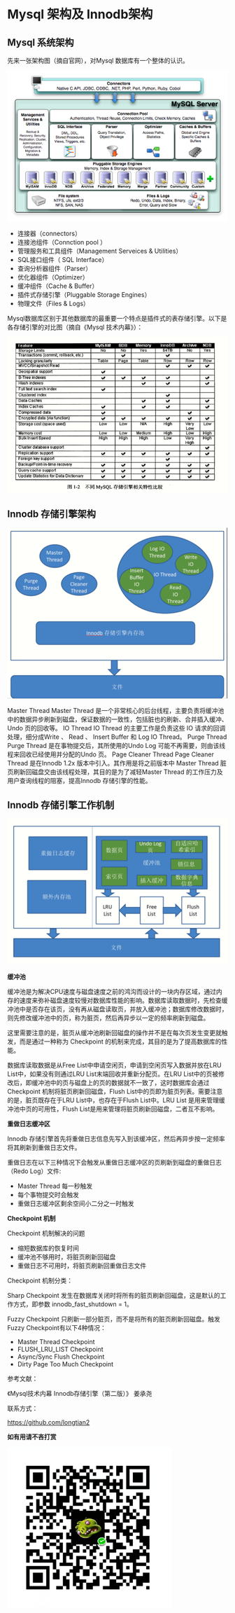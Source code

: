 # Mysql 架构及 Innodb架构 #

## Mysql 系统架构 ##

先来一张架构图（摘自官网），对Mysql 数据库有一个整体的认识。

![](https://github.com/longtian2/cc3/blob/master/images/mysql-arch.png)

- 连接器（connectors）
- 连接池组件（Connction pool ）
- 管理服务和工具组件（Management Serveices & Utilities）
- SQL接口组件（ SQL Interface）
- 查询分析器组件（Parser）
- 优化器组件（Optimizer）
- 缓冲组件（Cache & Buffer）
- 插件式存储引擎（Pluggable Storage Engines）
- 物理文件（Files & Logs）

Mysql数据库区别于其他数据库的最重要一个特点是插件式的表存储引擎。以下是各存储引擎的对比图（摘自《Mysql 技术内幕》）：

![](https://github.com/longtian2/cc3/blob/master/images/mysql-engine.png)

## Innodb 存储引擎架构 ##

![](https://github.com/longtian2/cc3/blob/master/images/innodb-arch.png)

Master Thread
 Master Thread 是一个非常核心的后台线程，主要负责将缓冲池中的数据异步刷新到磁盘，保证数据的一致性，包括脏也的刷新、合并插入缓冲、Undo 页的回收等。
IO Thread
  IO Thread 的主要工作是负责这些 IO 请求的回调处理，细分成Write 、 Read 、 Insert Buffer 和 Log IO Thread。
Purge Thread
  Purge Thread 是在事物提交后，其所使用的Undo Log 可能不再需要，则由该线程来回收已经使用并分配的Undo 页。
Page Cleaner Thread
  Page Cleaner Thread 是在Innodb 1.2x 版本中引入。其作用是将之前版本中 Master Thread 脏页刷新回磁盘交由该线程处理，其目的是为了减轻Master Thread 的工作压力及用户查询线程的阻塞，提高Innodb 存储引擎的性能。

## Innodb 存储引擎工作机制 ##

![](https://github.com/longtian2/cc3/blob/master/images/innodb-work.png)

**缓冲池**

缓冲池是为解决CPU速度与磁盘速度之前的鸿沟而设计的一块内存区域，通过内存的速度来弥补磁盘速度较慢对数据库性能的影响。数据库读取数据时，先检查缓冲池中是否存在该页，没有再从磁盘读取页，并放入缓冲池；数据库修改数据时，则先修改缓冲池中的页，称为脏页，然后再异步以一定的频率刷新到磁盘。

这里需要注意的是，脏页从缓冲池刷新回磁盘的操作并不是在每次页发生变更就触发，而是通过一种称为 Checkpoint 的机制来完成，其目的是为了提高数据库的性能。

数据库读取数据是从Free List中申请空闲页，申请到空闲页写入数据并放在LRU List中，如果没有则通过LRU List末端回收并重新分配页。在LRU List中的页被修改后，即缓冲池中的页与磁盘上的页的数据就不一致了，这时数据库会通过Checkpoint 机制将脏页刷新回磁盘，Flush List中的页即为脏页列表。需要注意的是，脏页既存在于LRU List中，也存在于Flush List中。LRU List 是用来管理缓冲池中页的可用性，Flush List是用来管理将脏页刷新回磁盘，二者互不影响。

**重做日志缓冲区**

Innodb 存储引擎首先将重做日志信息先写入到该缓冲区，然后再异步按一定频率将其刷新到重做日志文件。

重做日志在以下三种情况下会触发从重做日志缓冲区的页刷新到磁盘的重做日志（Redo Log）文件:

- Master Thread 每一秒触发
- 每个事物提交时会触发
- 重做日志缓冲区剩余空间小二分之一时触发

**Checkpoint 机制**

Checkpoint 机制解决的问题

- 缩短数据库的恢复时间
- 缓冲池不够用时，将脏页刷新回磁盘
- 重做日志不可用时，将脏页刷新回重做日志文件

Checkpoint 机制分类：

Sharp Checkpoint 发生在数据库关闭时将所有的脏页刷新回磁盘，这是默认的工作方式，即参数 innodb_fast_shutdown = 1。

Fuzzy Checkpoint 只刷新一部分脏页，而不是将所有的脏页刷新回磁盘。触发Fuzzy Checkpoint有以下4种情况：

- Master Thread Checkpoint
- FLUSH_LRU_LIST Checkpoint
- Async/Sync Flush Checkpoint
- Dirty Page Too Much Checkpoint




参考文献：

《Mysql技术内幕 Innodb存储引擎（第二版）》 姜承尧

联系方式：

https://github.com/longtian2

**如有用请不吝打赏**

![](https://github.com/longtian2/cc3/blob/master/images/wechat_pay.png)

